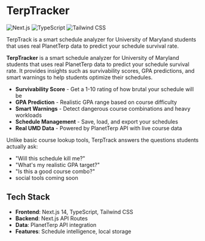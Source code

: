 # TerpTracker

![Next.js](https://img.shields.io/badge/Next.js-000000?logo=next.js&logoColor=white&style=for-the-badge)
![TypeScript](https://img.shields.io/badge/TypeScript-3178C6?logo=typescript&logoColor=white&style=for-the-badge)
![Tailwind CSS](https://img.shields.io/badge/TailwindCSS-06B6D4?logo=tailwindcss&logoColor=white&style=for-the-badge)

TerpTrack is a smart schedule analyzer for University of Maryland students that uses real PlanetTerp data to predict your schedule survival rate.

**TerpTracker** is a smart schedule analyzer for University of Maryland students that uses real PlanetTerp data to predict your schedule survival rate. It provides insights such as survivability scores, GPA predictions, and smart warnings to help students optimize their schedules.

- **Survivability Score** - Get a 1-10 rating of how brutal your schedule will be
- **GPA Prediction** - Realistic GPA range based on course difficulty
- **Smart Warnings** - Detect dangerous course combinations and heavy workloads
- **Schedule Management** - Save, load, and export your schedules
- **Real UMD Data** - Powered by PlanetTerp API with live course data

Unlike basic course lookup tools, TerpTrack answers the questions students actually ask:
- "Will this schedule kill me?"
- "What's my realistic GPA target?"
- "Is this a good course combo?"
- social tools coming soon

## Tech Stack

- **Frontend**: Next.js 14, TypeScript, Tailwind CSS
- **Backend**: Next.js API Routes
- **Data**: PlanetTerp API integration
- **Features**: Schedule intelligence, local storage
  
